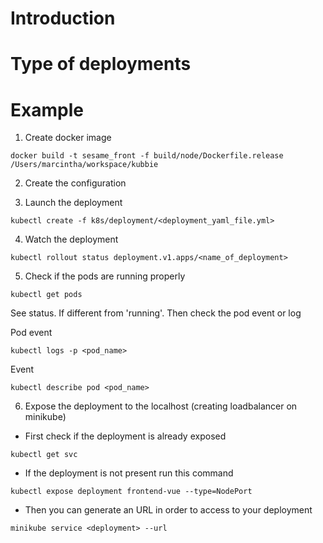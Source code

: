 # Introduction

# Type of deployments

# Example

1. Create docker image

```shell
docker build -t sesame_front -f build/node/Dockerfile.release /Users/marcintha/workspace/kubbie
```

2. Create the configuration

3. Launch the deployment

```shell
kubectl create -f k8s/deployment/<deployment_yaml_file.yml>
```

4. Watch the deployment

```shell
kubectl rollout status deployment.v1.apps/<name_of_deployment>
```

5. Check if the pods are running properly

```shell
kubectl get pods
```

See status. If different from 'running'. Then check the pod event or log

Pod event

```shell
kubectl logs -p <pod_name>
```

Event

```shell
kubectl describe pod <pod_name>
```

6. Expose the deployment to the localhost (creating loadbalancer on minikube)

- First check if the deployment is already exposed

```shell
kubectl get svc
```

- If the deployment is not present run this command

```shell
kubectl expose deployment frontend-vue --type=NodePort
```

- Then you can generate an URL in order to access to your deployment

```shell
minikube service <deployment> --url
```